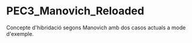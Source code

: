 # PEC3_Manovich_Reloaded
Concepte d'hibridació segons Manovich amb dos casos actuals a mode d'exemple.
